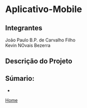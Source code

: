 # Aplicativo-Mobile

<h2>Integrantes</h2>
<p>João Paulo B.P. de Carvalho Filho <br>
  Kevin NOvais Bezerra
</p>

 <h2>Descrição do Projeto</h2>
 <p>
   
 </p>

## Súmario:
-
[Home](https://github.com/Kevin-N-Bezerra/Aplicativo-Mobile/wiki)
